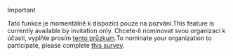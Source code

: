 > [!IMPORTANT]
> <span data-ttu-id="ee597-101">Tato funkce je momentálně k dispozici pouze na pozvání.</span><span class="sxs-lookup"><span data-stu-id="ee597-101">This feature is currently available by invitation only.</span></span> <span data-ttu-id="ee597-102">Chcete-li nominovat svou organizaci k účasti, vyplňte prosím [tento průzkum](https://aka.ms/ax2012upgrade).</span><span class="sxs-lookup"><span data-stu-id="ee597-102">To nominate your organization to participate, please complete [this survey](https://aka.ms/ax2012upgrade).</span></span> 
